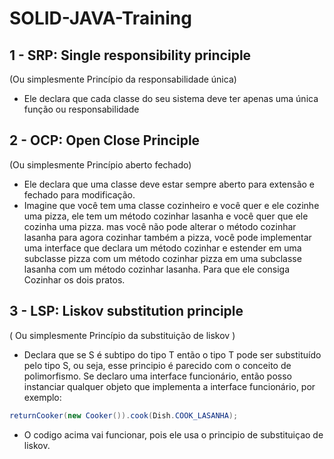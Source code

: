 # SOLID-JAVA-Training

## 1 - SRP: Single responsibility principle 
(Ou simplesmente Princípio da responsabilidade única)

 -  Ele declara que cada classe do seu sistema deve ter apenas uma única função ou  responsabilidade


## 2 - OCP:  Open Close Principle
(Ou simplesmente Princípio aberto fechado)

- Ele declara que uma classe deve estar sempre aberto para extensão e fechado para modificação.
- Imagine que você tem uma classe cozinheiro e você quer e ele cozinhe uma pizza,  ele tem um método cozinhar lasanha e você quer que ele cozinha uma pizza.  mas você não pode alterar o método cozinhar lasanha para agora cozinhar também a pizza, você pode implementar uma interface  que declara um método cozinhar e estender em uma subclasse pizza com um método cozinhar pizza em uma subclasse lasanha com um método cozinhar lasanha. Para que ele consiga Cozinhar os dois pratos. 


## 3 - LSP: Liskov substitution principle
( Ou simplesmente Princípio da substituição de liskov )

- Declara que se S é subtipo do tipo T então o tipo T pode ser substituído pelo tipo S, ou seja, esse principio é parecido com o conceito de polimorfismo. Se declaro uma interface funcionário, então posso instanciar qualquer objeto que implementa a interface funcionário, por exemplo:

~~~Java
returnCooker(new Cooker()).cook(Dish.COOK_LASANHA);
~~~

- O codigo acima vai funcionar, pois ele usa o principio de substituiçao de liskov.
